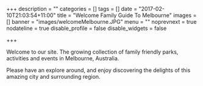 +++
description = ""
categories = []
tags = []
date = "2017-02-10T21:03:54+11:00"
title = "Welcome Family Guide To Melbourne"
images = []
banner = "images/welcomeMelbourne.JPG"
menu = ""
noprevnext = true
nodateline = true
disable_profile = false
disable_widgets = false

+++

Welcome to our site. The growing collection of family friendly parks, activities and events in Melbourne, Australia.

Please have an explore around, and enjoy discovering the delights of this amazing city and surrounding region.
